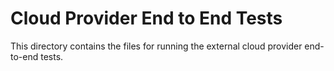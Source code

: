# Cloud Provider End to End Tests

This directory contains the files for running the external cloud provider end-to-end tests.
